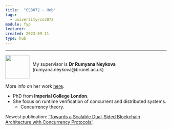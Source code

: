```yaml
---
title:  "CS3072 - Hub"
tags:
  - university/cs3072
module: fyp
lecturer: 
created: 2023-09-11
type: hub
---
```

---
<div style="display: flex; align-items: center;">
    <div style="margin-right: 10px;">
        <img src="https://www.brunel.ac.uk/people/people-images/rumyana-neykova/photo.jpg?v=20181024132901" width="75">
    </div>
    <div>
         My supervisor is <b>Dr Rumyana Neykova</b> (rumyana.neykova@brunel.ac.uk)
    </div>
</div>

More info on her work [here](https://www.brunel.ac.uk/people/rumyana-neykova).

- PhD from **Imperial College London**.
- She focus on runtime verification of concurrent and distributed systems.
    - Concurrency theory.

Newest publication: ['Towards a Scalable Dual-Sided Blockchain Architecture with Concurrency Protocols'](http://dx.doi.org/10.1109/ICSA-C57050.2023.00056).